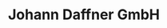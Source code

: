 ---
title: "Johann Daffner GmbH"
url: /seubersdorf-in-der-oberpfalz/johann-daffner-gmbh/
shop: Autowerkstatt
---
